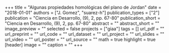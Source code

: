+++
title = "Algunas propiedades homológicas del plano de Jordan"
date = "2018-01-01"
authors = ["J. Gomez", "suarez-h"]
publication_types = ["2"]
publication = "Ciencia en Desarrollo, (9), 2, pp. 67-80"
publication_short = "Ciencia en Desarrollo, (9), 2, pp. 67-80"
abstract = ""
abstract_short = ""
image_preview = ""
selected = false
projects = ["giaa"]
tags = []
url_pdf = ""
url_preprint = ""
url_code = ""
url_dataset = ""
url_project = ""
url_slides = ""
url_video = ""
url_poster = ""
url_source = ""
math = true
highlight = true
[header]
image = ""
caption = ""
+++
